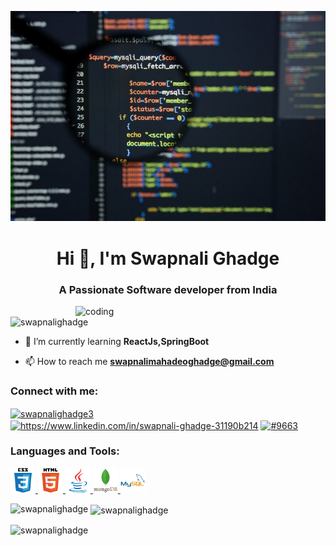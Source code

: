 ![logo](https://github.com/Swapnalighadge/Swapnalighadge/blob/main/background.jpg)
<h1 align="center">Hi 👋, I'm Swapnali Ghadge</h1>
<h3 align="center">A Passionate Software developer from India</h3>
<img align="right" alt="coding" width="400" src="https://cdn.lowgif.com/full/9cb12f51dffbaaa6-character-typing-by-vincent-mokuenko-dribbble.gif">

<p align="left"> <img src="https://komarev.com/ghpvc/?username=swapnalighadge&label=Profile%20views&color=0e75b6&style=flat" alt="swapnalighadge" /> </p>

- 🌱 I’m currently learning **ReactJs,SpringBoot**

- 📫 How to reach me **swapnalimahadeoghadge@gmail.com**

<h3 align="left">Connect with me:</h3>
<p align="left">
<a href="https://twitter.com/swapnalighadge3" target="blank"><img align="center" src="https://raw.githubusercontent.com/rahuldkjain/github-profile-readme-generator/master/src/images/icons/Social/twitter.svg" alt="swapnalighadge3" height="30" width="40" /></a>
<a href="https://linkedin.com/in/https://www.linkedin.com/in/swapnali-ghadge-31190b214" target="blank"><img align="center" src="https://raw.githubusercontent.com/rahuldkjain/github-profile-readme-generator/master/src/images/icons/Social/linked-in-alt.svg" alt="https://www.linkedin.com/in/swapnali-ghadge-31190b214" height="30" width="40" /></a>
<a href="https://discord.gg/#9663" target="blank"><img align="center" src="https://raw.githubusercontent.com/rahuldkjain/github-profile-readme-generator/master/src/images/icons/Social/discord.svg" alt="#9663" height="30" width="40" /></a>
</p>

<h3 align="left">Languages and Tools:</h3>
<p align="left"> <a href="https://www.w3schools.com/css/" target="_blank" rel="noreferrer"> <img src="https://raw.githubusercontent.com/devicons/devicon/master/icons/css3/css3-original-wordmark.svg" alt="css3" width="40" height="40"/> </a> <a href="https://www.w3.org/html/" target="_blank" rel="noreferrer"> <img src="https://raw.githubusercontent.com/devicons/devicon/master/icons/html5/html5-original-wordmark.svg" alt="html5" width="40" height="40"/> </a> <a href="https://www.java.com" target="_blank" rel="noreferrer"> <img src="https://raw.githubusercontent.com/devicons/devicon/master/icons/java/java-original.svg" alt="java" width="40" height="40"/> </a> <a href="https://www.mongodb.com/" target="_blank" rel="noreferrer"> <img src="https://raw.githubusercontent.com/devicons/devicon/master/icons/mongodb/mongodb-original-wordmark.svg" alt="mongodb" width="40" height="40"/> </a> <a href="https://www.mysql.com/" target="_blank" rel="noreferrer"> <img src="https://raw.githubusercontent.com/devicons/devicon/master/icons/mysql/mysql-original-wordmark.svg" alt="mysql" width="40" height="40"/> </a> </p>

<p><img align="left" src="https://github-readme-stats.vercel.app/api/top-langs?username=swapnalighadge&show_icons=true&locale=en&layout=compact" alt="swapnalighadge" /></p>

<p>&nbsp;<img align="center" src="https://github-readme-stats.vercel.app/api?username=swapnalighadge&show_icons=true&locale=en" alt="swapnalighadge" /></p>

<p><img align="center" src="https://github-readme-streak-stats.herokuapp.com/?user=swapnalighadge&" alt="swapnalighadge" /></p>
